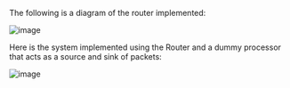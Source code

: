 The following is a diagram of the router implemented:

![image](https://user-images.githubusercontent.com/87823203/126805489-f6cf7b0d-0b9b-4164-a3e0-5c3a88a2a2da.png)

Here is the system implemented using the Router and a dummy processor that acts as a source and sink of packets:

![image](https://user-images.githubusercontent.com/87823203/126805383-51ccec2f-8909-4eef-b834-f4ac80cfa831.png)
